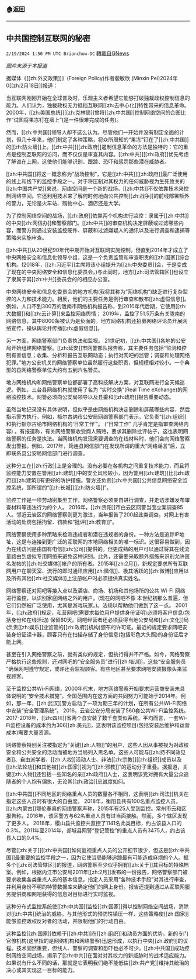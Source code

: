 ###  [:house:返回](README.md)
---


## 中共国控制互联网的秘密
`2/19/2024 1:50 PM UTC Brianchow-DC` [轉載自GNews](https://gnews.org/articles/2322988)

*图片来源于本报道*

据媒体《[[zh:外交政策]]》(Foreign Policy)作者裴敏欣 (Minxin Pei)2024年0[[zh:2月18日]]报道：

当互联网刚刚开始在全球普及时，乐观主义者希望它能够打破独裁政权控制信息的能力。人们认为，独裁政权无力抵挡互联网[[zh:去中心化]]特性带来的信息革命。 2000年，[[zh:美国总统]][[zh:克林顿]]曾将[[zh:中共国]]控制网络空间的企图比作“试图将果冻钉在墙上”(是一件很难完成的任务)。

然而，[[zh:中共国]]领导人却不这么认为。尽管他们一开始并没有制定全面的计划，但几十年来，他们制定了各种策略，将众所周知的“果冻”钉在了[[zh:中共国]]的[[zh:防火墙]]上。[[zh:中共]][[zh:政府]]遏制信息革命的方法是独特的：它的重点是控制互联网的访问，而不仅仅是审查其内容。[[zh:中共]][[zh:政府]]优先考虑了解谁在上网，这使他们能够识别、跟踪、恐吓和惩罚那些潜在威胁者。

[[zh:中共国]]将这一概念称为“战场控制”，它是[[zh:中共]][[zh:政府]]最广泛使用的线上和线下的监控手段之一。对于将压制对其权力的任何威胁视为生死攸关的[[zh:中国共产党]]来说，网络空间是一个新的战场。[[zh:中共]]不仅依靠技术来控制网络空间。它还利用技术来了解何时何地向公共控制[[zh:战争]]的前线部署额外的警力，无论是火车站、购物中心、酒店还是大学。

为了控制网络空间的战场，[[zh:政府]]依靠两个机构进行监控：隶属于[[zh:中共]]的中央[[zh:网信办]]和警察部门。[[zh:中共]]的审查机构决定屏蔽或过滤哪些内容，而警方则通过安装监控硬件、屏蔽和过滤嫌疑人的通讯以及进行调查和逮捕等策略来实施审查。

[[zh:中共]]从20世纪90年代中期开始对互联网实施控制，但直到2014年才成立了中央网络安全和信息化领导小组，这是一个负责监管和审查职责的[[zh:国家]]综合机构。(2018年，[[zh:习近平]]主席将该小组提升为[[zh:中央委员]]会，于是变成了现在的中央网络安全和信息化委员会。)与此同时，地方[[zh:司法管辖区]]也设立了隶属于其[[zh:中共]]委员会的的相应办公室。

中央网络安全和信息化委员会的地方机构(我将其称为“网络机构”)缺乏进行复杂监控的人力和技术能力。相反，他们的主要任务是例行审查和散布[[zh:虚假信息]]。例如，人口不到300万的陇南市网络机构报告称，到2010年代后期，它使用[[zh:大数据]]和[[zh:云计算]]来监控网络舆情； 2019年，监控了51.5万条有关陇南的网络信息，其中8000条被认为是负面的。地方网络机构还招募网络评论员开展网络宣传，操纵舆论并传播[[zh:虚假信息]]。

另一方面，网络警察部门负责执法和监视。 21世纪初，[[zh:中共国]]各地的公安局开始组建网络警察。[[zh:延安]]市网警部队报告称，其主要任务包括“监测和控制有害信息；收集、分析和报告互联网动态；执行对网吧的监管；调查和处理网络犯罪。”地方公安机关的网络警察单位虽然履行这些职责，但规模相对较小。一个典型的县网络警察单位大约有五到六名警员。

地方网络机构和网络警察单位都部署了高科技解决方案，对互联网进行全天候巡逻。例如，三台县网络机构就使用了名为 “实时交换”(Real Time eXchange)的网络监控技术。网警必须向公安局领导以及县委和[[zh:政府]]报告重要动态。

虽然当地记录没有具体说明，但似乎是由网络机构决定删除和屏蔽哪些内容，然后指示警方执行。例如，额尔古纳市公安局网络警察部门表示，它负责“[[zh:组织]]和执行额尔古纳市网络机构的‘日常工作’”。 (“日常工作” 几乎肯定是指审查网络内容) 。有报道称，有关网络警察收受商人贿赂，要求其删除批评帖子，这也表明网络警察的任务是执法。当网络机构发现需要调查的在线材料时，他们会向网络警察发出警报。例如，2017年，筠连县网信部门在发现所谓的重大“网络谣言”后，立即联系县公安局网信部门进行调查。

这种分工在[[zh:行政]]上是合理的。没有必要在各机构之间重复技术能力，而且将监控能力安置在警用[[zh:建筑]]中的安全风险较小，因为警用[[zh:建筑]]比[[zh:政府]][[zh:建筑]]有更好的防护措施。警方还负责[[zh:中共国]]公共信息网络安全监控系统，即所谓的“[[zh:长城]][[zh:防火墙]]”。

监控工作是一项劳动密集型工作，网络警察必须亲自进行调查，并走访涉嫌发布审查材料等违法行为的个人。 2016年，[[zh:贵阳]]市白云区网警当面立案调查85人。邻近云岩区的网络警察则更为激进，当年报告了200起此类调查。对网上有害活动的处罚包括拘留、罚款和“批评[[zh:教育]]”。

网络警察使用多种策略来检测违规者和潜在违规者的身份。一种方法是追踪IP地址，这是与连接到更广泛的互联网的本地网络相关的唯一标识。这很容易做到，因为在线访问是由国有电信[[zh:公司]]提供的。但更成熟的用户可以通过将其在线流量路由到虚拟专用网络来避免这种识别。此外，还需要采取额外措施来识别允许匿名发帖的[[zh:社交媒体]]帐户的所有者。2015年[[zh:2月]]，新规定要求所有互联网用户在聊天室、流行的即时通讯应用[[zh:微信]]、极其活跃的[[zh:微博]]应用以及所有其他[[zh:社交媒体]]上注册帐户时必须提供真实姓名。

网络警察还对网吧等接入点以及酒店、商场、机场和其他场所的公共 Wi-Fi 网络进行监控，以识别家庭网络之外的用户。(现在的网吧不像 本世纪初那么普遍，但它们仍然被广泛使用，尤其是游戏玩家。)。法规以帮助他们做到了这一点。 2001年，[[zh:政府]]规定，私营网吧(需要求每位用户提供身份证明)必须将客户信息(包括身份和在线活动) 保留60天。网吧经营者还必须获得当地公安局和[[zh:文化]]局(负责[[zh:娱乐]]业监管的[[zh:政府]]机构)颁布的许可证。最近的规定要求网吧安装身份证读卡器，顾客只有在扫描存储了身份信息(包括彩色大头照)的身份证后才能上网。

甚至在引入网络警察之前，就有类似的规定，但执行得并不严格。如今，网络警察严格执行这些规则，还对网吧的“安全服务员”进行[[zh:培训]]，这些“安全服务员 ”确保网吧遵守规定，或许还会监视顾客。有些地区甚至要求网吧安装摄像头来监视顾客。

至于监控公共Wi-Fi网络，2000年代末，地方网络警察开始要求运营商安装未具体说明的“安全技术措施”。全国范围内在这方面的共同努力可能始于2014年。例如，那一年，[[zh:武汉]]警方启动了一项为期三年的计划，在所有公共Wi-Fi网络中安装“安全管理系统”。 2016，云岩公安分局安装了560套公共Wi-Fi监控系统。 2017-2018年，[[zh:四川]]省两个县安装了数千套类似系统。平均而言，一套Wi-Fi监控设备的成本约为306[[zh:美元]]，这表明该监控项目(包括安装后维护和运营成本)需要大量资源。

网络警察特别关注被指定为“关键[[zh:人物]]”的用户，这些人因从事被视为对政权安全和公共安全的活动而被地方当局列入黑名单。这些人可能与[[zh:持不同政见者]]、自由派学者、[[zh:人权]]活动人士、非法[[zh:宗教]][[zh:组织]]成员以及[[zh:法轮功]]和其他被[[zh:国家]]视为“[[zh:邪教]]”的运动分子重叠。据报道，关键[[zh:人物]]还包括一些知名的亲[[zh:政府]]人士，这表明该党对拥有大量公众追随者的个人抱有偏执，无论其[[zh:政治]]忠诚度如何。

[[zh:中共国]]不同地区的网络重点人员的数量各不相同，这表明[[zh:司法]]机关在指定这些人员时有很大的自由度。 2018年，衡阳县共有100名重点监控人员。[[zh:内蒙古]]鄂伦春县的网络警察声称，2015年有25人受到监控。常州市云和区报告称，2016年，该区警方与62名重点人员有过当面接触。然而，多个辖区发现了更多人。 2018年，稷山县共监控共监控了1141名此类目标，约占该县人口的0.3%。2011年至2014年，郯城县网警“登记管控”的重点人员有3475人，约占该县人口的0.4%。

尽管[[zh:关于]][[zh:中共国]]如何监视重点人员的公开细节很少，但这是[[zh:中共国]]最重要的监控手段之一，因为它使当局能够追踪最有可能造成麻烦的个人。据多个[[zh:司法管辖区]]的报道，网络警察至少似乎拥有[[zh:关于]]其目标的特殊档案。例如，根据内江市公安局2011年[[zh:2月]]发布的一份报告，网络警察部门被要求收集各类重点人员的基本信息，指定人员采用“各种技术手段”对其进行审查，并利用身份不明的特警数据库来确定他们的网上身份。报告还提到通过从互联网服务提供商和网吧获得的信息对目标进行实时监视。

这种分布式监控系统使[[zh:中共国]]监控[[zh:国家]]得以控制网络空间战场，消除对[[zh:中共]]统治的威胁。与其他形式的预防性镇压一样，这些策略使[[zh:国家]]能够监控政权反对者的活动，并限制他们的行动自由。

这种监控[[zh:国家]]依赖于[[zh:中共]]在[[zh:组织]]和动员方面的优势。新的专门官僚机构(这里指的是网络机构和网络警察)迅速形成，以执行中央[[zh:政府]]的议程。技术固然重要，但线人、警察的调查和恐吓也必不可少。[[zh:中共国]]成功控制网络空间战场，揭示了[[zh:中共]]在面对对其权力的新威胁时的战术适应能力。如果说有什么不同的话，那就是它表明我们绝不能低估[[zh:共产党]]维持其统治的决心或其实现这一目标的能力。
